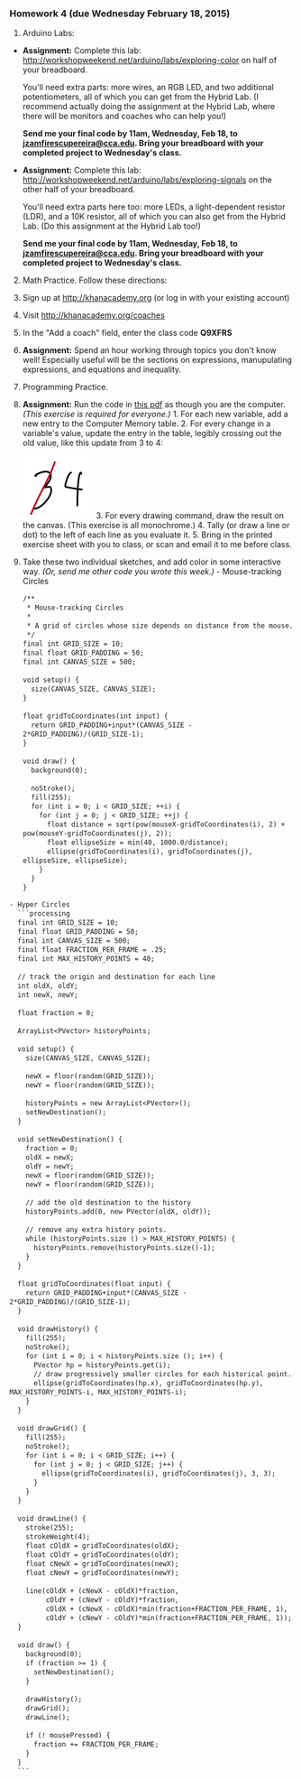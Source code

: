 ### Homework 4 (due Wednesday February 18, 2015)

1. Arduino Labs:
  - **Assignment:** Complete this lab: http://workshopweekend.net/arduino/labs/exploring-color on half of your breadboard.
    
    You'll need extra parts: more wires, an RGB LED, and two additional potentiometers, all of which you can get from the Hybrid Lab. (I recommend actually doing the assignment at the Hybrid Lab, where there will be monitors and coaches who can help you!)
    
    **Send me your final code by 11am, Wednesday, Feb 18, to [jzamfirescupereira@cca.edu](mailto:jzamfirescupereira@cca.edu). Bring your breadboard with your completed project to Wednesday's class.**
  
  - **Assignment:** Complete this lab: http://workshopweekend.net/arduino/labs/exploring-signals on the other half of your breadboard.
    
    You'll need extra parts here too: more LEDs, a light-dependent resistor (LDR), and a 10K resistor, all of which you can also get from the Hybrid Lab. (Do this assignment at the Hybrid Lab too!)
    
    **Send me your final code by 11am, Wednesday, Feb 18, to [jzamfirescupereira@cca.edu](mailto:jzamfirescupereira@cca.edu). Bring your breadboard with your completed project to Wednesday's class.**

2. Math Practice. Follow these directions:
  1. Sign up at http://khanacademy.org (or log in with your existing account)
  2. Visit http://khanacademy.org/coaches
  3. In the "Add a coach" field, enter the class code **Q9XFRS**
  4. **Assignment:** Spend an hour working through topics you don't know well! Especially useful will be the sections on expressions, manupulating expressions, and equations and inequality.

3. Programming Practice.
  1. **Assignment:** Run the code in [this pdf](tracing-exercise.pdf) as though you are the computer. *(This exercise is required for everyone.)*
    1. For each new variable, add a new entry to the Computer Memory table.
    2. For every change in a variable's value, update the entry in the table, legibly crossing out the old value, like this update from 3 to 4:
      
      ![was 3, now 4](img/3-no-4.png)
    3. For every drawing command, draw the result on the canvas. (This exercise is all monochrome.)
    4. Tally (or draw a line or dot) to the left of each line as you evaluate it.
    5. Bring in the printed exercise sheet with you to class, or scan and email it to me before class.
  2. Take these two individual sketches, and add color in some interactive way. *(Or, send me other code you wrote this week.)*
    - Mouse-tracking Circles
      ```processing
      /**
       * Mouse-tracking Circles
       *
       * A grid of circles whose size depends on distance from the mouse.
       */
      final int GRID_SIZE = 10;
      final float GRID_PADDING = 50;
      final int CANVAS_SIZE = 500;

      void setup() {
        size(CANVAS_SIZE, CANVAS_SIZE);
      }

      float gridToCoordinates(int input) {
        return GRID_PADDING+input*(CANVAS_SIZE - 2*GRID_PADDING)/(GRID_SIZE-1);
      }

      void draw() {
        background(0);

        noStroke();
        fill(255);
        for (int i = 0; i < GRID_SIZE; ++i) {
          for (int j = 0; j < GRID_SIZE; ++j) {
            float distance = sqrt(pow(mouseX-gridToCoordinates(i), 2) + pow(mouseY-gridToCoordinates(j), 2));
            float ellipseSize = min(40, 1000.0/distance);
            ellipse(gridToCoordinates(i), gridToCoordinates(j), ellipseSize, ellipseSize);
          }
        }
      }
      ```
    - Hyper Circles
      ```processing
      final int GRID_SIZE = 10;
      final float GRID_PADDING = 50;
      final int CANVAS_SIZE = 500;
      final float FRACTION_PER_FRAME = .25;
      final int MAX_HISTORY_POINTS = 40;

      // track the origin and destination for each line
      int oldX, oldY;
      int newX, newY;

      float fraction = 0;

      ArrayList<PVector> historyPoints;

      void setup() {
        size(CANVAS_SIZE, CANVAS_SIZE);

        newX = floor(random(GRID_SIZE));
        newY = floor(random(GRID_SIZE));

        historyPoints = new ArrayList<PVector>();
        setNewDestination();
      }

      void setNewDestination() {
        fraction = 0;
        oldX = newX;
        oldY = newY;
        newX = floor(random(GRID_SIZE));
        newY = floor(random(GRID_SIZE));

        // add the old destination to the history
        historyPoints.add(0, new PVector(oldX, oldY));

        // remove any extra history points.
        while (historyPoints.size () > MAX_HISTORY_POINTS) {
          historyPoints.remove(historyPoints.size()-1);
        }
      }

      float gridToCoordinates(float input) {
        return GRID_PADDING+input*(CANVAS_SIZE - 2*GRID_PADDING)/(GRID_SIZE-1);
      }

      void drawHistory() {
        fill(255);
        noStroke();
        for (int i = 0; i < historyPoints.size (); i++) {
          PVector hp = historyPoints.get(i);
          // draw progressively smaller circles for each historical point.
          ellipse(gridToCoordinates(hp.x), gridToCoordinates(hp.y), MAX_HISTORY_POINTS-i, MAX_HISTORY_POINTS-i);
        }
      }  

      void drawGrid() {
        fill(255);
        noStroke();
        for (int i = 0; i < GRID_SIZE; i++) {
          for (int j = 0; j < GRID_SIZE; j++) {
            ellipse(gridToCoordinates(i), gridToCoordinates(j), 3, 3);
          }
        }
      }

      void drawLine() {
        stroke(255);
        strokeWeight(4);
        float cOldX = gridToCoordinates(oldX);
        float cOldY = gridToCoordinates(oldY);
        float cNewX = gridToCoordinates(newX);
        float cNewY = gridToCoordinates(newY);

        line(cOldX + (cNewX - cOldX)*fraction, 
             cOldY + (cNewY - cOldY)*fraction, 
             cOldX + (cNewX - cOldX)*min(fraction+FRACTION_PER_FRAME, 1), 
             cOldY + (cNewY - cOldY)*min(fraction+FRACTION_PER_FRAME, 1));
      }

      void draw() {
        background(0);
        if (fraction >= 1) {
          setNewDestination();
        }

        drawHistory();
        drawGrid();
        drawLine();

        if (! mousePressed) {
          fraction += FRACTION_PER_FRAME;
        }
      }
      ```
